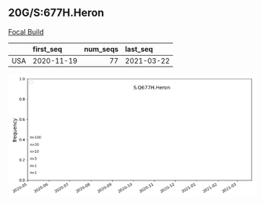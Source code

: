 

## 20G/S:677H.Heron
[Focal Build](https://nextstrain.org/groups/neherlab/ncov/S.Q677H.Heron?c=gt-S_677&f_country=USA)

|     | first_seq   |   num_seqs | last_seq   |
|:----|:------------|-----------:|:-----------|
| USA | 2020-11-19  |         77 | 2021-03-22 |

![Overall trends S.Q677H.Heron](/overall_trends_figures/overall_trends_S.Q677H.Heron.png)